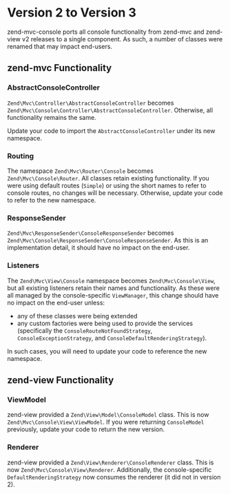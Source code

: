 # Version 2 to Version 3

zend-mvc-console ports all console functionality from zend-mvc and zend-view v2
releases to a single component. As such, a number of classes were renamed that
may impact end-users.

## zend-mvc Functionality

### AbstractConsoleController

`Zend\Mvc\Controller\AbstractConsoleController` becomes
`Zend\Mvc\Console\Controller\AbstractConsoleController`. Otherwise, all
functionality remains the same.

Update your code to import the `AbstractConsoleController` under its new
namespace.

### Routing

The namespace `Zend\Mvc\Router\Console` becomes `Zend\Mvc\Console\Router`. All
classes retain existing functionality. If you were using default routes
(`Simple`) or using the short names to refer to console routes, no changes will
be necessary. Otherwise, update your code to refer to the new namespace.

### ResponseSender

`Zend\Mvc\ResponseSender\ConsoleResponseSender` becomes
`Zend\Mvc\Console\ResponseSender\ConsoleResponseSender`. As this is an
implementation detail, it should have no impact on the end-user.

### Listeners

The `Zend\Mvc\View\Console` namespace becomes `Zend\Mvc\Console\View`, but all
existing listeners retain their names and functionality. As these were all
managed by the console-specific `ViewManager`, this change should have no impact
on the end-user unless:

- any of these classes were being extended
- any custom factories were being used to provide the services (specifically the
  `ConsoleRouteNotFoundStrategy`, `ConsoleExceptionStrategy`, and
  `ConsoleDefaultRenderingStrategy`).

In such cases, you will need to update your code to reference the new namespace.

## zend-view Functionality

### ViewModel

zend-view provided a `Zend\View\Model\ConsoleModel` class. This is now
`Zend\Mvc\Console\View\ViewModel`. If you were returning `ConsoleModel`
previously, update your code to return the new version.

### Renderer

zend-view provided a `Zend\View\Renderer\ConsoleRenderer` class. This is now
`Zend\Mvc\Console\View\Renderer`. Additionally, the console-specific
`DefaultRenderingStrategy` now consumes the renderer (it did not in version 2).
